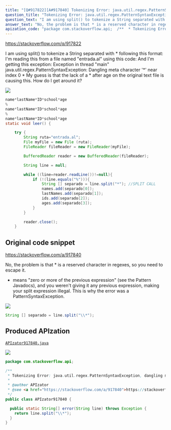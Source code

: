 ```yaml
---
title: "[Q#917822][A#917840] Tokenizing Error: java.util.regex.PatternSyntaxException, dangling metacharacter '*'"
question_title: "Tokenizing Error: java.util.regex.PatternSyntaxException, dangling metacharacter '*'"
question_text: "I am using split() to tokenize a String separated with * following this format: I'm reading this from a file named \"entrada.al\" using this code: And I'm getting this exception: Exception in thread \"main\" java.util.regex.PatternSyntaxException: Dangling meta character '*' near index 0   * My guess is that the lack of a * after age on the original text file is causing this. How do I get around it?"
answer_text: "No, the problem is that * is a reserved character in regexes, so you need to escape it. * means \"zero or more of the previous expression\" (see the Pattern Javadocs), and you weren't giving it any previous expression, making your split expression illegal. This is why the error was a PatternSyntaxException."
apization_code: "package com.stackoverflow.api;  /**  * Tokenizing Error: java.util.regex.PatternSyntaxException, dangling metacharacter '*'  *  * @author APIzator  * @see <a href=\"https://stackoverflow.com/a/917840\">https://stackoverflow.com/a/917840</a>  */ public class APIzator917840 {    public static String[] error(String line) throws Exception {     return line.split(\"\\\\*\");   } }"
---
```


https://stackoverflow.com/q/917822

I am using split() to tokenize a String separated with * following this format:
I&#x27;m reading this from a file named &quot;entrada.al&quot; using this code:
And I&#x27;m getting this exception:
Exception in thread &quot;main&quot; java.util.regex.PatternSyntaxException: Dangling meta character &#x27;*&#x27; near index 0
  *
My guess is that the lack of a * after age on the original text file is causing this. How do I get around it?


<div class="code-logo"><img src="/stackoverflow.png" /></div>

```java
name*lastName*ID*school*age
%
name*lastName*ID*school*age
%
name*lastName*ID*school*age
static void leer() {

    try {
        String ruta="entrada.al";
        File myFile = new File (ruta);
        FileReader fileReader = new FileReader(myFile);

        BufferedReader reader = new BufferedReader(fileReader);

        String line = null;

        while ((line=reader.readLine())!=null){
            if (!(line.equals("%"))){
                String [] separado = line.split("*"); //SPLIT CALL
                names.add(separado[0]);
                lastNames.add(separado[1]);
                ids.add(separado[2]);
                ages.add(separado[3]);
            }
        }

        reader.close();
    }
```


## Original code snippet

https://stackoverflow.com/a/917840

No, the problem is that * is a reserved character in regexes, so you need to escape it.
* means &quot;zero or more of the previous expression&quot; (see the Pattern Javadocs), and you weren&#x27;t giving it any previous expression, making your split expression illegal. This is why the error was a PatternSyntaxException.

<div class="code-logo"><img src="/stackoverflow.png" /></div>

```java
String [] separado = line.split("\\*");
```

## Produced APIzation

[`APIzator917840.java`](https://github.com/blind-papers/apization-temp-data/raw/main/search/APIzator917840.java)

<div class="code-logo"><img src="/apizator.png" /></div>

```java
package com.stackoverflow.api;

/**
 * Tokenizing Error: java.util.regex.PatternSyntaxException, dangling metacharacter '*'
 *
 * @author APIzator
 * @see <a href="https://stackoverflow.com/a/917840">https://stackoverflow.com/a/917840</a>
 */
public class APIzator917840 {

  public static String[] error(String line) throws Exception {
    return line.split("\\*");
  }
}

```